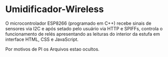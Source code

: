 # Umidificador-Wireless
O microcontrolador ESP8266 (programado em C++) recebe sinais de sensores via I2C e após setado pelo usuário via HTTP e SPIFFs, controla o funcionamento de relés apresentando as leituras do interior da estufa em interface HTML, CSS e JavaScript. 

Por motivos de PI os Arquivos estao ocultos.
